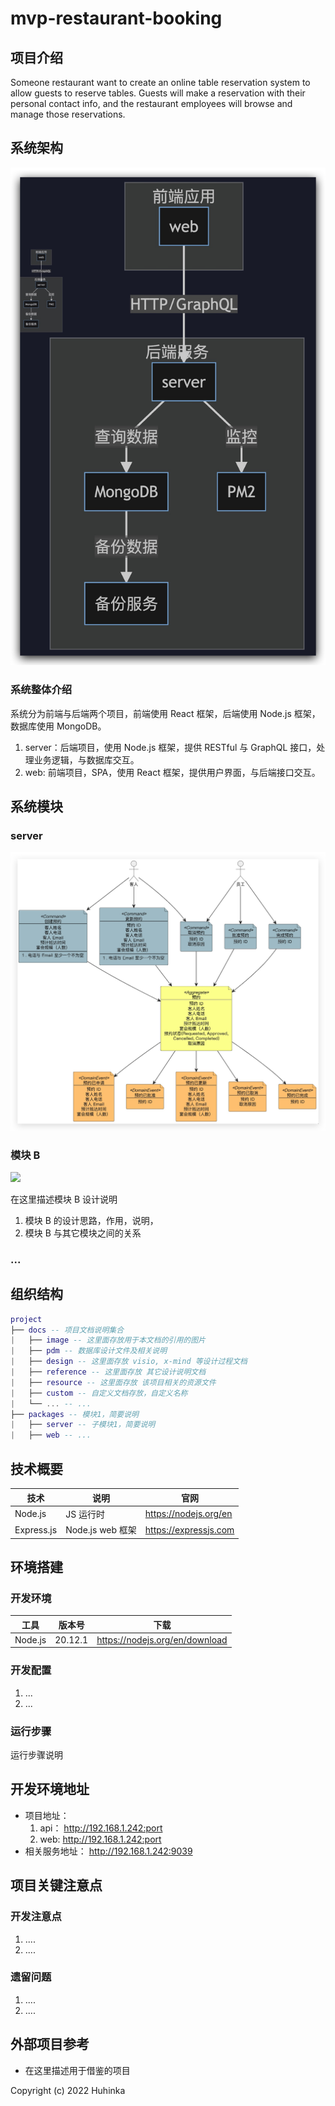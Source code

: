 # mvp-restaurant-booking

## 项目介绍

Someone restaurant want to create an online table reservation system to allow guests to reserve tables. Guests will make a reservation with their personal contact info, and the restaurant employees will browse and manage those reservations.

## 系统架构

![系统架构图](./docs/images/arch.jpg)

### 系统整体介绍

系统分为前端与后端两个项目，前端使用 React 框架，后端使用 Node.js 框架，数据库使用 MongoDB。

1. server：后端项目，使用 Node.js 框架，提供 RESTful 与 GraphQL 接口，处理业务逻辑，与数据库交互。
2. web: 前端项目，SPA，使用 React 框架，提供用户界面，与后端接口交互。

## 系统模块

### server

![](./docs/images/event-storming.jpg)


### 模块 B

![](./docs/image/module-xxx.png)

在这里描述模块 B 设计说明

1. 模块 B 的设计思路，作用，说明，
2. 模块 B 与其它模块之间的关系

### ...

## 组织结构

```lua
project
├── docs -- 项目文档说明集合
|   ├── image -- 这里面存放用于本文档的引用的图片
|   ├── pdm -- 数据库设计文件及相关说明
|   ├── design -- 这里面存放 visio, x-mind 等设计过程文档
|   ├── reference -- 这里面存放 其它设计说明文档
|   ├── resource -- 这里面存放 该项目相关的资源文件
|   ├── custom -- 自定义文档存放，自定义名称
|   └── ... -- ...
├── packages -- 模块1，简要说明
|   ├── server -- 子模块1，简要说明
|   ├── web -- ...
```

## 技术概要

| 技术       | 说明             | 官网                  |
| ---------- | ---------------- | --------------------- |
| Node.js    | JS 运行时        | https://nodejs.org/en |
| Express.js | Node.js web 框架 | https://expressjs.com |

## 环境搭建

### 开发环境

| 工具    | 版本号  | 下载                           |
| ------- | ------- | ------------------------------ |
| Node.js | 20.12.1 | https://nodejs.org/en/download |

### 开发配置

1. ...
2. ...

### 运行步骤

运行步骤说明

## 开发环境地址

- 项目地址：
  1. api： http://192.168.1.242:port
  2. web: http://192.168.1.242:port
- 相关服务地址： http://192.168.1.242:9039

## 项目关键注意点

### 开发注意点

1. ....
2. ....

### 遗留问题

1. ....
2. ....

## 外部项目参考

- 在这里描述用于借鉴的项目

Copyright (c) 2022 Huhinka

